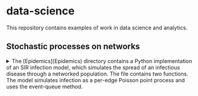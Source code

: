 # data-science #

This repository contains examples of work in data science and analytics.

## Stochastic processes on networks ##
<details>
<summary>The [Epidemics](Epidemics) directory contains a Python implementation of an SIR infection model, which simulates the spread of an infectious disease through a networked population. The file contains two functions. The model simulates infection as a per-edge Poisson point process and uses the event-queue method.

</summary>

The **SIR function** takes arg *G* (a networkx graph object) and kwargs *beta* (per-edge infection rate), *gamma* (recovery rate), *init* (number of initial infections), and *max_time* (maximum time to run the simulation; since SIR models should always reach equilibrium infinite loops should not occur, but this kwarg is included on a belt-and-braces basis).

The **timeshift function** is an auxiliary function which aligns multiple model runs with time = 0 at the specified threshold level of infections. It takes two args and two kwargs. The positional arguments are: *df* (a Pandas dataframe containing model output), and *threshold* (the number of infections to set at time = 0). The two keyword arguments can be ignored if using output from the SIR function. They specify the criterion to which the threshold value relates (*criteria*), and the dataframe column containing the time values (*time*).

Together, these functions allow multiple model runs to be collated and aligned. It is straightforward to then, for example, plot the results:

![Plot of 50 SIR model runs](Epidemics/50_runs.png  "Plot of 50 SIR model runs")
 
</details>
